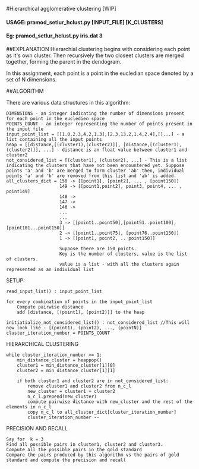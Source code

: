 #Hierarchical agglomerative clustering
[WIP]
####  USAGE: pramod_setlur_hclust.py [INPUT_FILE] [K_CLUSTERS]
####  Eg: pramod_setlur_hclust.py iris.dat 3

##EXPLANATION
Hierarchial clustering begins with considering each point as it's own cluster. Then recursively the two closeet clusters are merged together,
forming the parent in the dendogram. 

In this assignment, each point is a point in the eucledian space denoted by a set of N dimensions. 


##ALGORITHM

There are various data structures in this algorithm:
    
    DIMENSIONS - an integer indicating the number of dimensions present for each point in the eucledien space
    POINTS_COUNT - an integer representing the number of points present in the input file
    input_point_list = [[1.0,2.3,4,2,1.3],[2.3,13.2,1.4,2.4],[]...] - a list containing all the input points
    heap = [[distance,[(cluster1),(cluster2)]], [distance,[(cluster1),(cluster2)]], ...] - distance is an float value between cluster1 and cluster2
    not_considered_list = [(cluster1), (cluster2), ...] - This is a list indicating the clusters that have not been encountered yet. Suppose points 'a' and 'b' are merged to form cluster 'ab' then, individual points 'a' and 'b' are removed from this list and 'ab' is added.
    all_clusters_dict = 150 -> [[point1], [point2], ... , [point150]]
                        149 -> [[point1,point2], point3, point4, ... , point149]
                        148 ->
                        147 ->
                        146 ->
                        ...
                        ...
                        3 -> [[point1..point50],[point51..point100],[point101...point150]]
                        2 -> [[point1..point75], [point76..point150]]
                        1 -> [[point1, point2, .. point150]]

                        Suppose there are 150 points.
                        Key is the number of clusters, value is the list of clusters.
                        value is a list - with all the clusters again represented as an individual list
    
SETUP:
    
    read_input_list() : input_point_list
   
    for every combination of points in the input_point_list
        Compute pairwise distance
        add [distance, [(point1), (point2)]] to the heap

    initiatialize_not_considered_list() : not_considered_list //This will now look like - [(point1), (point2), ..., (pointN)]
    cluster_iteration_number = POINTS_COUNT
    
HIERARCHICAL CLUSTERING
    
    
    while cluster_iteration_number >= 1:
        min_distance_cluster = heappop()
        cluster1 = min_distance_cluster[1][0]
        cluster2 = min_distance_cluster[1][1]

        if both cluster1 and cluster2 are in not_considered_list:
            remove cluster1 and cluster2 from n_c_l
            new_cluster = cluster1 + cluster2
            n_c_l.prepend(new_cluster)
            compute pairwise distance with new_cluster and the rest of the elements in n_c_l
            copy n_c_l to all_cluster_dict[cluster_iteration_number]
            cluster_iteration_number --

PRECISION AND RECALL
    
    Say for  k = 3
    Find all possible pairs in cluster1, cluster2 and cluster3.
    Compute all the possible pairs in the gold standard
    Compare the pairs produced by this algorithm vs the pairs of gold standard and compute the precision and recall
    